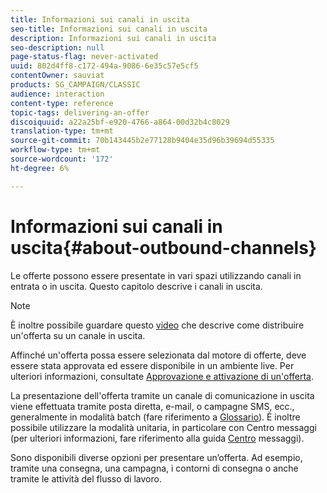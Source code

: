 ```yaml
---
title: Informazioni sui canali in uscita
seo-title: Informazioni sui canali in uscita
description: Informazioni sui canali in uscita
seo-description: null
page-status-flag: never-activated
uuid: 802d4ff8-c172-494a-9086-6e35c57e5cf5
contentOwner: sauviat
products: SG_CAMPAIGN/CLASSIC
audience: interaction
content-type: reference
topic-tags: delivering-an-offer
discoiquuid: a22a25bf-e920-4766-a864-00d32b4c8029
translation-type: tm+mt
source-git-commit: 70b143445b2e77128b9404e35d96b39694d55335
workflow-type: tm+mt
source-wordcount: '172'
ht-degree: 6%

---
```



# Informazioni sui canali in uscita{#about-outbound-channels}

Le offerte possono essere presentate in vari spazi utilizzando canali in entrata o in uscita. Questo capitolo descrive i canali in uscita.

>[!NOTE]
>
>È inoltre possibile guardare questo [video](https://helpx.adobe.com/campaign/classic/how-to/deliver-an-offer-on-outbound-channel-in-acv6.html?playlist=/ccx/v1/collection/product/campaign/classic/segment/digital-marketers/explevel/intermediate/applaunch/get-started/collection.ccx.js&amp;ref=helpx.adobe.com) che descrive come distribuire un&#39;offerta su un canale in uscita.

Affinché un&#39;offerta possa essere selezionata dal motore di offerte, deve essere stata approvata ed essere disponibile in un ambiente live. Per ulteriori informazioni, consultate [Approvazione e attivazione di un&#39;offerta](../../interaction/using/approving-and-activating-an-offer.md).

La presentazione dell&#39;offerta tramite un canale di comunicazione in uscita viene effettuata tramite posta diretta, e-mail, o campagne SMS, ecc., generalmente in modalità batch (fare riferimento a [Glossario](../../interaction/using/glossary.md)). È inoltre possibile utilizzare la modalità unitaria, in particolare con Centro messaggi (per ulteriori informazioni, fare riferimento alla guida [Centro](../../message-center/using/about-transactional-messaging.md) messaggi).

Sono disponibili diverse opzioni per presentare un’offerta. Ad esempio, tramite una consegna, una campagna, i contorni di consegna o anche tramite le attività del flusso di lavoro.
